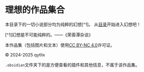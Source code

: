 # 理想的作品集合

本目录下的一切小说部分均为纯粹的幻想[^1]。
从[目录](Fiction_index.md)开始进入幻想吧！

[^1]幻想是不可能纯粹的。——《荣蓉潭杂谈》

本作品集（包括图片和文本）使用[CC BY-NC 4.0](https://creativecommons.org/licenses/by-nc/4.0/)许可证。

© 2024-2025 qytlix

`.obsidian`文件夹下的是方便查看的插件和其他信息，不属于该作品集。
